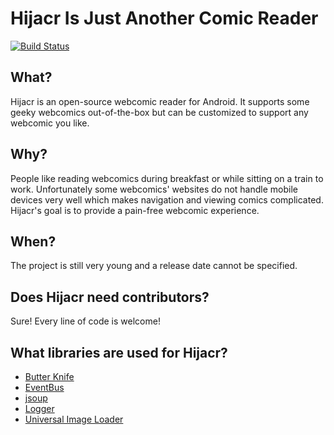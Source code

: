# Hijacr Is Just Another Comic Reader
[![Build Status](https://travis-ci.org/EightBitBoy/hijacr.svg?branch=master)](https://travis-ci.org/EightBitBoy/hijacr)

## What?
Hijacr is an open-source webcomic reader for Android. It supports some geeky webcomics out-of-the-box but can be customized to support any webcomic you like.

## Why?
People like reading webcomics during breakfast or while sitting on a train to work. Unfortunately some webcomics' websites do not handle mobile devices very well which makes navigation and viewing comics complicated. Hijacr's goal is to provide a pain-free webcomic experience.

## When?
The project is still very young and a release date cannot be specified.

## Does Hijacr need contributors?
Sure! Every line of code is welcome!

## What libraries are used for Hijacr?

- [Butter Knife](https://github.com/JakeWharton/butterknife)
- [EventBus](https://github.com/greenrobot/EventBus)
- [jsoup](https://github.com/jhy/jsoup/)
- [Logger](https://github.com/orhanobut/logger)
- [Universal Image Loader](https://github.com/nostra13/Android-Universal-Image-Loader)